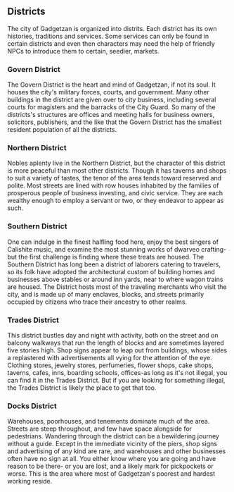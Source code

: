 ## Districts
The city of Gadgetzan is organized into distrits. Each district has its own histories, traditions and services. Some services can only be found in certain districts and even then characters may need the help of friendly NPCs to introduce them to certain, seedier, markets.

### Govern District
The Govern District is the heart and mind of Gadgetzan, if not its soul. It houses the city's military forces, courts, and government. Many other buildings in the district are given over to city business, including several courts for magisters and the barracks of the City Guard. So many of the districts's structures are offices and meeting halls for business owners, solicitors, publishers, and the like that the Govern District has the smallest resident population of all the districts.

### Northern District
Nobles aplenty live in the Northern District, but the character of this district is more peaceful than most other districts. Though it has taverns and shops to suit a variety of tastes, the tenor of the area tends toward reserved and polite. Most streets are lined with row houses inhabited by the families of prosperous people of business investing, and civic service. They are each wealthy enough to employ a servant or two, or they endeavor to appear as such.

### Southern District
One can indulge in the finest halfling food here, enjoy the best singers of Calishite music, and examine the most stunning works of dwarveo crafting- but the first challenge is finding where these treats are housed. The Southern District has long been a district of laborers catering to travelers, so its folk have adopted the architectural custom of building homes and businesses above stables or around inn yards, near to where wagon trains are housed. The District hosts most of the traveling merchants who visit the city, and is made up of many enclaves, blocks, and streets primarily occupied by citizens who trace their ancestry to other realms.

### Trades District
This district bustles day and night with activity, both on the street and on balcony walkways that run the length of blocks and are sometimes layered five stories high. Shop signs appear to leap out from buildings, whose sides a replastered with advertisements all vying for the attention of the eye. Clothing stores, jewelry stores, perfumeries, flower shops, cake shops, taverns, cafes, inns, boarding schools, offices-as long as it's not illegal, you can find it in the Trades District. But if you are looking for something illegal, the Trades District is likely the place to get that too.

### Docks District
Warehouses, poorhouses, and tenements dominate much of the area. Streets are steep throughout, and few have space alongside for pedestrians. Wandering through the district can be a bewildering journey without a guide. Except in the immediate vicinity of the piers, shop signs and advertising of any kind are rare, and warehouses and other businesses often have no sign at all. You either know where you are going and have reason to be there- or you are lost, and a likely mark for pickpockets or worse. This is the area where most of Gadgetzan's poorest and hardest working reside.